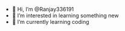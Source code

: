 - 👋 Hi, I’m @Ranjay336191
- 👀 I’m interested in learning something new 
- 🌱 I’m currently learning coding

<!---
Ranjay336191/Ranjay336191 is a ✨ special ✨ repository because its `README.md` (this file) appears on your GitHub profile.
You can click the Preview link to take a look at your changes.
--->
